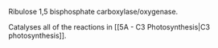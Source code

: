 Ribulose 1,5 bisphosphate carboxylase/oxygenase.

Catalyses all of the reactions in [[5A - C3 Photosynthesis|C3 photosynthesis]]. 